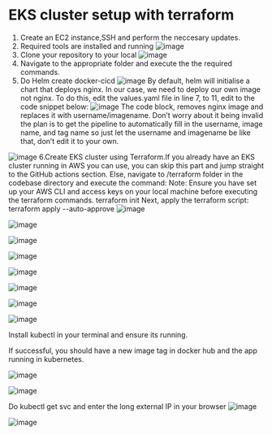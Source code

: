# EKS cluster setup with terraform
1. Create an EC2 instance,SSH and perform the neccesary updates.
2. Required tools are installed and running
![image](https://github.com/user-attachments/assets/bab88562-2595-453a-af69-f33d60df4d01)
3. Clone your repository to your local
![image](https://github.com/user-attachments/assets/dd2131dc-c7ed-40a5-8689-c287af121ce0)
4.  Navigate to the appropriate folder and execute the the required commands.
5.  Do Helm create docker-cicd
![image](https://github.com/user-attachments/assets/8b11ece2-77ca-4e4f-9f8c-38d5e836eb3a)
By default, helm will initialise a chart that deploys nginx. In our case, we need to deploy our own image not nginx. To do this, edit the values.yaml file in line 7, to 11, edit to the code snippet below:
![image](https://github.com/user-attachments/assets/54b66d94-82e5-45ef-ad1c-8e5cd87a52ca)
The code block, removes nginx image and replaces it with username/imagename. Don’t worry about it being invalid the plan is to get the pipeline to automatically fill in the username, image name, and tag name so just let the username and imagename be like that, don’t edit it to your own.

![image](https://github.com/user-attachments/assets/e8a9ecb7-2e8f-43b0-ae76-480be254a6a3)
6.Create EKS cluster using Terraform.If you already have an EKS cluster running in AWS you can use, you can skip this part and jump straight to the GitHub actions section. Else, navigate to /terraform folder in the codebase directory and execute the command:
Note: Ensure you have set up your AWS CLI and access keys on your local machine before executing the terraform commands.
terraform init
Next, apply the terraform script:
terraform apply --auto-approve
![image](https://github.com/user-attachments/assets/ec0ab08d-1360-4d2f-a50b-64ba80a90df1)

![image](https://github.com/user-attachments/assets/18af48f3-948b-44d0-bff4-3bf4963ccec5)

![image](https://github.com/user-attachments/assets/6ac5a68f-c2b5-4158-82d9-4ca1efaf1196)

![image](https://github.com/user-attachments/assets/65246085-21db-4a06-907b-097ff7b9a2cb)

![image](https://github.com/user-attachments/assets/6075fe2f-4315-4e8b-b5c4-2d952ac7b707)


![image](https://github.com/user-attachments/assets/156875d6-e651-418c-8c56-368069adc034)



![image](https://github.com/user-attachments/assets/38ee5ffd-648e-4b60-a438-5ca9bb6cefa5)


![image](https://github.com/user-attachments/assets/00ce257e-8eb7-4d8a-ae97-97ff11cf08cb)

Install kubectl in your terminal and ensure its running.

If successful, you should have a new image tag in docker hub and the app running in kubernetes.



![image](https://github.com/user-attachments/assets/3121f74f-fbff-42e6-aca8-37a1b0a4a215)


![image](https://github.com/user-attachments/assets/ebb69f96-faa3-48b2-969e-a313e7ee8370)


Do kubectl get svc and enter the long external IP in your browser
![image](https://github.com/user-attachments/assets/438c9018-b835-4ec5-9b75-15bc1c712959)

![image](https://github.com/user-attachments/assets/1b200f01-b9ad-45bb-865d-42ec2986ef17)




